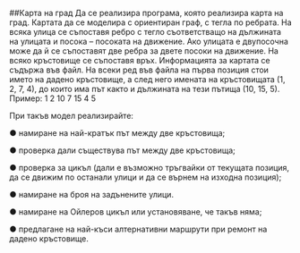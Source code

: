 ##Карта на град
Да се реализира програма, която реализира карта на град. Картата да се
моделира с ориентиран граф, с тегла по ребрата. На всяка улица се
съпоставя ребро с тегло съответстващо на дължината на улицата и посока –
посоката на движение. Ако улицата е двупосочна може да й се съпоставят
две ребра за двете посоки на движение. На всяко кръстовище се съпоставя
връх. Информацията за картата се съдържа във файл. На всеки ред във
файла на първа позиция стои името на дадено кръстовище, а след него
имената на кръстовищата (1, 2, 7, 4), до които има път както и дължината
на тези пътища (10, 15, 5). Пример: 1 2 10 7 15 4 5

При такъв модел реализирайте:

● намиране на най-кратък път между две кръстовища;

● проверка дали съществува път между две кръстовища;

● проверка за цикъл (дали е възможно тръгвайки от текущата
позиция, да се движим по останали улици и да се върнем на изходна
позиция);

● намиране на броя на задънените улици.

● намиране на Ойлеров цикъл или установяване, че такъв няма;

● предлагане на най-къси алтернативни маршрути при ремонт на
дадено кръстовище.
